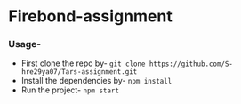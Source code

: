 # Firebond-assignment

### Usage-
* First clone the repo by-
```git clone https://github.com/S-hre29ya07/Tars-assignment.git```
* Install the dependencies by-
```npm install```
* Run the project-
```npm start```


